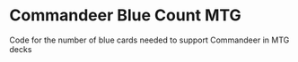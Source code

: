 # Commandeer Blue Count MTG
 Code for the number of blue cards needed to support Commandeer in MTG decks
